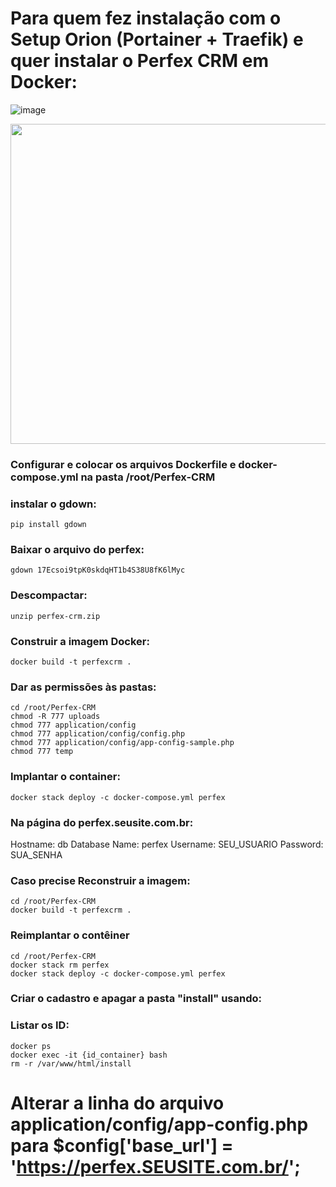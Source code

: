 # Para quem fez instalação com o Setup Orion (Portainer + Traefik) e quer instalar o Perfex CRM em Docker:
![image](https://github.com/ilMateusli/Perfex-docker/assets/88564848/930b2327-1a92-418c-bc7b-74bd440eafa3)
<p align="center">
  <img src="https://github.com/ilMateusli/Perfex-docker/assets/88564848/aa78048b-efe7-473a-b4c3-12c40e40d441" width="512">
</p>


### Configurar e colocar os arquivos Dockerfile e docker-compose.yml na pasta /root/Perfex-CRM

### instalar o gdown:
```
pip install gdown
```
### Baixar o arquivo do perfex: 
```
gdown 17Ecsoi9tpK0skdqHT1b4S38U8fK6lMyc
```
### Descompactar: 
```
unzip perfex-crm.zip
```
### Construir a imagem Docker:
```
docker build -t perfexcrm .
```

### Dar as permissões às pastas:
```
cd /root/Perfex-CRM
chmod -R 777 uploads
chmod 777 application/config
chmod 777 application/config/config.php
chmod 777 application/config/app-config-sample.php
chmod 777 temp
```
### Implantar o container:
```
docker stack deploy -c docker-compose.yml perfex
```
### Na página do perfex.seusite.com.br:
Hostname: db
Database Name: perfex
Username: SEU_USUARIO
Password: SUA_SENHA

### Caso precise Reconstruir a imagem:
```
cd /root/Perfex-CRM
docker build -t perfexcrm .
```
### Reimplantar o contêiner
```
cd /root/Perfex-CRM
docker stack rm perfex
docker stack deploy -c docker-compose.yml perfex
```

### Criar o cadastro e apagar a pasta "install" usando: 
### Listar os ID:
```
docker ps
docker exec -it {id_container} bash
rm -r /var/www/html/install
```
# Alterar a linha do arquivo application/config/app-config.php para $config['base_url'] = 'https://perfex.SEUSITE.com.br/';
